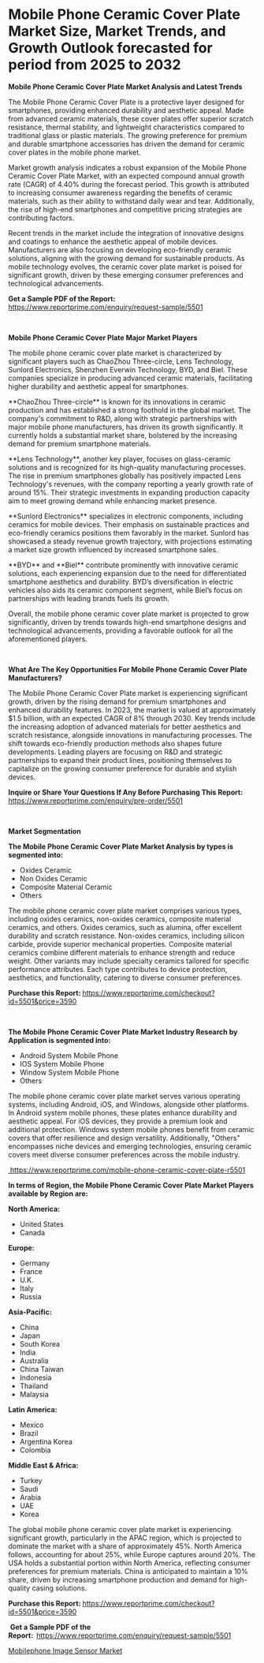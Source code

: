 <p><h1>Mobile Phone Ceramic Cover Plate Market Size, Market Trends, and Growth Outlook forecasted for period from 2025 to 2032</h1></p><p><strong>Mobile Phone Ceramic Cover Plate Market Analysis and Latest Trends</strong></p>
<p><p>The Mobile Phone Ceramic Cover Plate is a protective layer designed for smartphones, providing enhanced durability and aesthetic appeal. Made from advanced ceramic materials, these cover plates offer superior scratch resistance, thermal stability, and lightweight characteristics compared to traditional glass or plastic materials. The growing preference for premium and durable smartphone accessories has driven the demand for ceramic cover plates in the mobile phone market.</p><p>Market growth analysis indicates a robust expansion of the Mobile Phone Ceramic Cover Plate Market, with an expected compound annual growth rate (CAGR) of 4.40% during the forecast period. This growth is attributed to increasing consumer awareness regarding the benefits of ceramic materials, such as their ability to withstand daily wear and tear. Additionally, the rise of high-end smartphones and competitive pricing strategies are contributing factors.</p><p>Recent trends in the market include the integration of innovative designs and coatings to enhance the aesthetic appeal of mobile devices. Manufacturers are also focusing on developing eco-friendly ceramic solutions, aligning with the growing demand for sustainable products. As mobile technology evolves, the ceramic cover plate market is poised for significant growth, driven by these emerging consumer preferences and technological advancements.</p></p>
<p><strong>Get a Sample PDF of the Report:&nbsp;</strong> <a href="https://www.reportprime.com/enquiry/request-sample/5501?utm_campaign=2097&utm_medium=2&utm_source=Github&utm_content=ia&utm_term=19032025&utm_id=mobile-phone-ceramic-cover-plate">https://www.reportprime.com/enquiry/request-sample/5501</a></p>
<p>&nbsp;</p>
<p><strong>Mobile Phone Ceramic Cover Plate Major Market Players</strong></p>
<p><p>The mobile phone ceramic cover plate market is characterized by significant players such as ChaoZhou Three-circle, Lens Technology, Sunlord Electronics, Shenzhen Everwin Technology, BYD, and Biel. These companies specialize in producing advanced ceramic materials, facilitating higher durability and aesthetic appeal for smartphones.</p><p>**ChaoZhou Three-circle** is known for its innovations in ceramic production and has established a strong foothold in the global market. The company's commitment to R&D, along with strategic partnerships with major mobile phone manufacturers, has driven its growth significantly. It currently holds a substantial market share, bolstered by the increasing demand for premium smartphone materials.</p><p>**Lens Technology**, another key player, focuses on glass-ceramic solutions and is recognized for its high-quality manufacturing processes. The rise in premium smartphones globally has positively impacted Lens Technology's revenues, with the company reporting a yearly growth rate of around 15%. Their strategic investments in expanding production capacity aim to meet growing demand while enhancing market presence.</p><p>**Sunlord Electronics** specializes in electronic components, including ceramics for mobile devices. Their emphasis on sustainable practices and eco-friendly ceramics positions them favorably in the market. Sunlord has showcased a steady revenue growth trajectory, with projections estimating a market size growth influenced by increased smartphone sales.</p><p>**BYD** and **Biel** contribute prominently with innovative ceramic solutions, each experiencing expansion due to the need for differentiated smartphone aesthetics and durability. BYD’s diversification in electric vehicles also aids its ceramic component segment, while Biel’s focus on partnerships with leading brands fuels its growth.</p><p>Overall, the mobile phone ceramic cover plate market is projected to grow significantly, driven by trends towards high-end smartphone designs and technological advancements, providing a favorable outlook for all the aforementioned players.</p></p>
<p>&nbsp;</p>
<p><strong>What Are The Key Opportunities For Mobile Phone Ceramic Cover Plate Manufacturers?</strong></p>
<p><p>The Mobile Phone Ceramic Cover Plate market is experiencing significant growth, driven by the rising demand for premium smartphones and enhanced durability features. In 2023, the market is valued at approximately $1.5 billion, with an expected CAGR of 8% through 2030. Key trends include the increasing adoption of advanced materials for better aesthetics and scratch resistance, alongside innovations in manufacturing processes. The shift towards eco-friendly production methods also shapes future developments. Leading players are focusing on R&D and strategic partnerships to expand their product lines, positioning themselves to capitalize on the growing consumer preference for durable and stylish devices.</p></p>
<p><strong>Inquire or Share Your Questions If Any Before Purchasing This Report:</strong> <a href="https://www.reportprime.com/enquiry/pre-order/5501?utm_campaign=2097&utm_medium=2&utm_source=Github&utm_content=ia&utm_term=19032025&utm_id=mobile-phone-ceramic-cover-plate">https://www.reportprime.com/enquiry/pre-order/5501</a></p>
<p>&nbsp;</p>
<p><strong>Market Segmentation</strong></p>
<p><strong>The Mobile Phone Ceramic Cover Plate Market Analysis by types is segmented into:</strong></p>
<p><ul><li>Oxides Ceramic</li><li>Non Oxides Ceramic</li><li>Composite Material Ceramic</li><li>Others</li></ul></p>
<p><p>The mobile phone ceramic cover plate market comprises various types, including oxides ceramics, non-oxides ceramics, composite material ceramics, and others. Oxides ceramics, such as alumina, offer excellent durability and scratch resistance. Non-oxides ceramics, including silicon carbide, provide superior mechanical properties. Composite material ceramics combine different materials to enhance strength and reduce weight. Other variants may include specialty ceramics tailored for specific performance attributes. Each type contributes to device protection, aesthetics, and functionality, catering to diverse consumer preferences.</p></p>
<p><strong>Purchase this Report:&nbsp;</strong><a href="https://www.reportprime.com/checkout?id=5501&price=3590&utm_campaign=2097&utm_medium=2&utm_source=Github&utm_content=ia&utm_term=19032025&utm_id=mobile-phone-ceramic-cover-plate">https://www.reportprime.com/checkout?id=5501&price=3590</a></p>
<p>&nbsp;</p>
<p><strong>The Mobile Phone Ceramic Cover Plate Market Industry Research by Application is segmented into:</strong></p>
<p><ul><li>Android System Mobile Phone</li><li>IOS System Mobile Phone</li><li>Window System Mobile Phone</li><li>Others</li></ul></p>
<p><p>The mobile phone ceramic cover plate market serves various operating systems, including Android, iOS, and Windows, alongside other platforms. In Android system mobile phones, these plates enhance durability and aesthetic appeal. For iOS devices, they provide a premium look and additional protection. Windows system mobile phones benefit from ceramic covers that offer resilience and design versatility. Additionally, "Others" encompasses niche devices and emerging technologies, ensuring ceramic covers meet diverse consumer preferences across the mobile industry.</p></p>
<p><a href="https://www.reportprime.com/mobile-phone-ceramic-cover-plate-r5501?utm_campaign=2097&utm_medium=2&utm_source=Github&utm_content=ia&utm_term=19032025&utm_id=mobile-phone-ceramic-cover-plate">&nbsp;https://www.reportprime.com/mobile-phone-ceramic-cover-plate-r5501</a></p>
<p><strong>In terms of Region, the Mobile Phone Ceramic Cover Plate Market Players available by Region are:</strong></p>
<p>
    <p> <strong> North America: </strong>
        <ul>
            <li>United States</li>
            <li>Canada</li>
        </ul>
        </p> 
    <p> <strong> Europe: </strong>
        <ul>
            <li>Germany</li>
            <li>France</li>
            <li>U.K.</li>
            <li>Italy</li>
            <li>Russia</li>
        </ul>
        </p> 
    <p> <strong> Asia-Pacific: </strong>
        <ul>
            <li>China</li>
            <li>Japan</li>
            <li>South Korea</li>
            <li>India</li>
            <li>Australia</li>
            <li>China Taiwan</li>
            <li>Indonesia</li>
            <li>Thailand</li>
            <li>Malaysia</li>
        </ul>
        </p> 
    <p> <strong> Latin America: </strong>
        <ul>
            <li>Mexico</li>
            <li>Brazil</li>
            <li>Argentina Korea</li>
            <li>Colombia</li>
        </ul>
        </p> 
    <p> <strong> Middle East & Africa: </strong>
        <ul>
            <li>Turkey</li>
            <li>Saudi</li>
            <li>Arabia</li>
            <li>UAE</li>
            <li>Korea</li>
        </ul>
    </p>
    </p>
<p><p>The global mobile phone ceramic cover plate market is experiencing significant growth, particularly in the APAC region, which is projected to dominate the market with a share of approximately 45%. North America follows, accounting for about 25%, while Europe captures around 20%. The USA holds a substantial portion within North America, reflecting consumer preferences for premium materials. China is anticipated to maintain a 10% share, driven by increasing smartphone production and demand for high-quality casing solutions.</p></p>
<p><strong>Purchase this Report: </strong><a href="https://www.reportprime.com/checkout?id=5501&price=3590&utm_campaign=2097&utm_medium=2&utm_source=Github&utm_content=ia&utm_term=19032025&utm_id=mobile-phone-ceramic-cover-plate">https://www.reportprime.com/checkout?id=5501&price=3590</a></p>
<p>&nbsp;<strong>Get a Sample PDF of the Report:&nbsp;&nbsp;</strong><a href="https://www.reportprime.com/enquiry/request-sample/5501?utm_campaign=2097&utm_medium=2&utm_source=Github&utm_content=ia&utm_term=19032025&utm_id=mobile-phone-ceramic-cover-plate">https://www.reportprime.com/enquiry/request-sample/5501</a></p>
<p><strong></strong></p>
<p><p><a href="https://github.com/lylyparadise/Market-Research-Report-List-6/blob/main/mobilephone-image-sensor-market.md?utm_campaign=2097&utm_medium=2&utm_source=Github&utm_content=ia&utm_term=19032025&utm_id=mobile-phone-ceramic-cover-plate">Mobilephone Image Sensor Market</a></p></p>